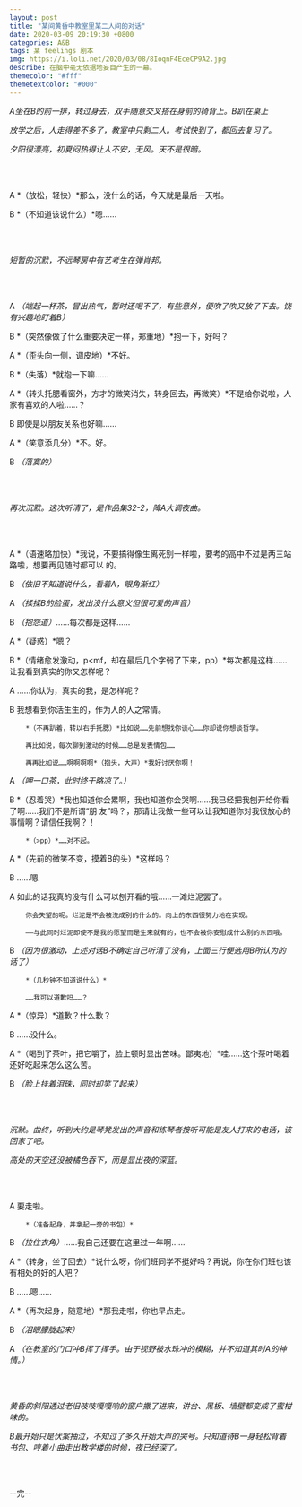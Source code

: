 ```yaml
---
layout: post
title: "某间黄昏中教室里某二人间的对话"
date: 2020-03-09 20:19:30 +0800
categories: A&B
tags: 某 feelings 剧本
img: https://i.loli.net/2020/03/08/8IoqnF4EceCP9A2.jpg
describe: 在脑中毫无依据地妄自产生的一幕。
themecolor: "#fff"
themetextcolor: "#000"
---
```




*A坐在B的前一排，转过身去，双手随意交叉搭在身前的椅背上。B趴在桌上*

*放学之后，人走得差不多了，教室中只剩二人。考试快到了，都回去复习了。*

*夕阳很漂亮，初夏闷热得让人不安，无风。天不是很暗。*

<br><br>



A		*（放松，轻快）*那么，没什么的话，今天就是最后一天啦。

B		*（不知道该说什么）*嗯……

<br><br>

*短暂的沉默，不远琴房中有艺考生在弹肖邦。*

<br><br>

A		*（端起一杯茶，冒出热气，暂时还喝不了，有些意外，便吹了吹又放了下去。饶有兴趣地盯着B）*

B		*（突然像做了什么重要决定一样，郑重地）*抱一下，好吗？

A		*（歪头向一侧，调皮地）*不好。

B		*（失落）*就抱一下嘛……

A		*（转头托腮看窗外，方才的微笑消失，转身回去，再微笑）*不是给你说啦，人家有喜欢的人啦……？

B		即使是以朋友关系也好嘛……

A		*（笑意添几分）*不。好。

B		*（落寞的）*

<br><br>

*再次沉默。这次听清了，是作品集32-2，降A大调夜曲。*

<br><br>

A		*（语速略加快）*我说，不要搞得像生离死别一样啦，要考的高中不过是两三站路啦，想要再见随时都可以			的。

B		*（依旧不知道说什么，看着A，眼角渐红）*

A		*（揉揉B的脸蛋，发出没什么意义但很可爱的声音）*

B		*（抱怨道）*……每次都是这样……

A		*（疑惑）*嗯？

B		*（情绪愈发激动，p<mf，却在最后几个字弱了下来，pp）*每次都是这样……让我看到真实的你又怎样呢？

A		……你认为，真实的我，是怎样呢？

B		我想看到你活生生的，作为人的人之常情。

  		*（不再趴着，转以右手托腮）*比如说……先前想找你谈心……你却说你想谈哲学。

  		再比如说，每次聊到激动的时候……总是发表情包……

  		再再比如说……啊啊啊啊*（抱头，大声）*我好讨厌你啊！

A		*（呷一口茶，此时终于略凉了。）*

B		*（忍着哭）*我也知道你会累啊，我也知道你会哭啊……我已经把我刨开给你看了啊……我们不是所谓“朋	友”吗？，那请让我做一些可以让我知道你对我很放心的事情啊？请信任我啊？！

  		*（>pp）*……对不起。

A		*（先前的微笑不变，摸着B的头）*这样吗？

B		……嗯

A		如此的话我真的没有什么可以刨开看的哦……一滩烂泥罢了。

   		你会失望的呢。烂泥是不会被洗成别的什么的。向上的东西很努力地在实现。

  		——与此同时烂泥即使不是我的愿望而是生来就有的，也不会被你安慰成什么别的东西哦。

B		*（因为很激动，上述对话B不确定自己听清了没有，上面三行便选用B所认为的话了）*

  		*（几秒钟不知道说什么）*

  		……我可以道歉吗……？

A		*（惊异）*道歉？什么歉？

B  		……没什么。

A		*（喝到了茶叶，把它嚼了，脸上顿时显出苦味。鄙夷地）*哇……这个茶叶喝着还好吃起来怎么这么苦。

B		*（脸上挂着泪珠，同时却笑了起来）*

<br><br>

*沉默。曲终，听到大约是琴凳发出的声音和练琴者接听可能是友人打来的电话，该回家了吧。*

*高处的天空还没被橘色吞下，而是显出夜的深蓝。*

<br><br>

A		要走啦。

  		*（准备起身，并拿起一旁的书包）*

B		*（拉住衣角）*……我自己还要在这里过一年啊……

A		*（转身，坐了回去）*说什么呀，你们班同学不挺好吗？再说，你在你们班也该有相处的好的人吧？

B		……嗯……

A		*（再次起身，随意地）*那我走啦，你也早点走。

B		*（泪眼朦胧起来）*

A		*（在教室的门口冲B挥了挥手。由于视野被水珠冲的模糊，并不知道其时A的神情。）*

<br><br>

*黄昏的斜阳透过老旧吱吱嘎嘎响的窗户撒了进来，讲台、黑板、墙壁都变成了蜜柑味的。*

*B最开始只是伏案抽泣，不知过了多久开始大声的哭号。只知道待B一身轻松背着书包、哼着小曲走出教学楼的时候，夜已经深了。*



<br><br>



--完--